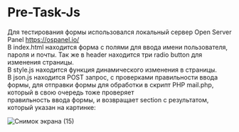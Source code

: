 # Pre-Task-Js
Для тестирования формы использовался локальный сервер Open Server Panel https://ospanel.io/ 
<br>В index.html находится форма с полями для ввода имени пользователя, пароля и почты. Так же в header находится три radio button для изменения страницы.
<br>В style.js находится функция динамического изменения в страницы.
<br>В json.js находится POST запрос, c проверками правильности ввода формы, для отправки формы для обработки в скрипт PHP mail.php, который в свою очередь тоже проверяет <br>правильность ввода формы, и возвращает section с результатом, который указан на картинке:













![Снимок экрана (15)](https://user-images.githubusercontent.com/70815659/134403564-e4e3de82-ca99-4092-99cc-c0dbca599bae.png)
